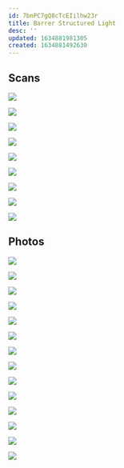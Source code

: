 ```yaml
---
id: 7bnPC7gQ8cTcEIilhw23r
title: Barrer Structured Light
desc: ''
updated: 1634881981305
created: 1634881492630
---
```


## Scans

![](/assets/images/barrer-structured-light/barrer-structured1.jpg)

![](/assets/images/barrer-structured-light/barrer-structured2.jpg)

![](/assets/images/barrer-structured-light/barrer-structured3.jpg)

![](/assets/images/barrer-structured-light/barrer-structured4.jpg)

![](/assets/images/barrer-structured-light/barrer-structured5.jpg)

![](/assets/images/barrer-structured-light/barrer-structured6.jpg)

![](/assets/images/barrer-structured-light/barrer-structured7.jpg)

![](/assets/images/barrer-structured-light/barrer-structured8.jpg)

![](/assets/images/barrer-structured-light/barrer-structured9.jpg)

## Photos

![](/assets/images/barrer-structured-light/barrer-structured10.jpg)

![](/assets/images/barrer-structured-light/barrer-structured11.jpg)

![](/assets/images/barrer-structured-light/barrer-structured12.jpg)

![](/assets/images/barrer-structured-light/barrer-structured13.jpg)

![](/assets/images/barrer-structured-light/barrer-structured14.jpg)

![](/assets/images/barrer-structured-light/barrer-structured15.jpg)

![](/assets/images/barrer-structured-light/barrer-structured16.jpg)

![](/assets/images/barrer-structured-light/barrer-structured17.jpg)

![](/assets/images/barrer-structured-light/barrer-structured18.jpg)

![](/assets/images/barrer-structured-light/barrer-structured19.jpg)

![](/assets/images/barrer-structured-light/barrer-structured20.jpg)

![](/assets/images/barrer-structured-light/barrer-structured21.jpg)

![](/assets/images/barrer-structured-light/barrer-structured22.jpg)

![](/assets/images/barrer-structured-light/barrer-structured23.jpg)

